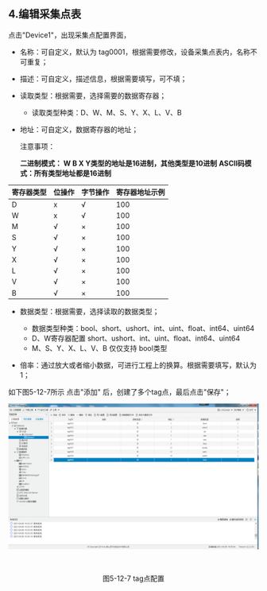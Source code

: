 ## 	4.编辑采集点表

点击"Device1"，出现采集点配置界面，

- 名称：可自定义，默认为  tag0001，根据需要修改，设备采集点表内，名称不可重复；

- 描述：可自定义，描述信息，根据需要填写，可不填；

- 读取类型：根据需要，选择需要的数据寄存器；
  
  - 读取类型种类：D、W、M、S、Y、X、L、V、B
  
- 地址：可自定义，数据寄存器的地址；

  注意事项：

  **二进制模式： W B X Y类型的地址是16进制，其他类型是10进制**
  **ASCII码模式：所有类型地址都是16进制**

| 寄存器类型 | 位操作 | 字节操作 | 寄存器地址示例 |
| ---------- | ------ | -------- | -------------- |
| D          | x      | √        | 100            |
| W          | x      | √        | 100            |
| M          | √      | ×        | 100            |
| S          | √      | ×        | 100            |
| Y          | √      | ×        | 100            |
| X          | √      | ×        | 100            |
| L          | √      | ×        | 100            |
| V          | √      | ×        | 100            |
| B          | √      | ×        | 100            |

- 数据类型：根据需要，选择读取的数据类型；

  - 数据类型种类：bool、short、ushort、int、uint、float、int64、uint64
  - D、W寄存器配置 short、ushort、int、uint、float、int64、uint64
  - M、S、Y、X、L、V、B 仅仅支持 bool类型
- 倍率：通过放大或者缩小数据，可进行工程上的换算。根据需要填写，默认为1；


如下图5-12-7所示  点击"添加" 后，创建了多个tag点，最后点击"保存"；

![](assets/tag配置.png)

​					

<center>图5-12-7 tag点配置</center>
